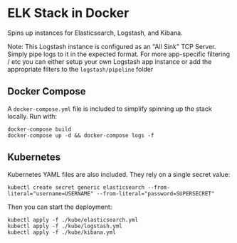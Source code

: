 # ELK Stack in Docker

Spins up instances for Elasticsearch, Logstash, and Kibana. 

Note: This Logstash instance is configured as an "All Sink" TCP Server. Simply pipe logs to it in the expected format. For more app-specific
filtering / etc you can either setup your own Logstash app instance or add the appropriate filters to the `logstash/pipeline` folder

## Docker Compose

A `docker-compose.yml` file is included to simplify spinning up the stack locally. Run with:

```
docker-compose build
docker-compose up -d && docker-compose logs -f
```

## Kubernetes

Kubernetes YAML files are also included. They rely on a single secret value:

```
kubectl create secret generic elasticsearch --from-literal="username=USERNAME" --from-literal="password=SUPERSECRET"
```

Then you can start the deployment:

```
kubectl apply -f ./kube/elasticsearch.yml
kubectl apply -f ./kube/logstash.yml
kubectl apply -f ./kube/kibana.yml
```
